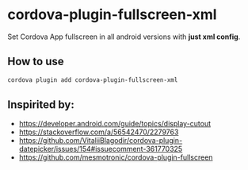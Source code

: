 # cordova-plugin-fullscreen-xml

Set Cordova App fullscreen in all android versions with **just xml config**.

## How to use

```bash
cordova plugin add cordova-plugin-fullscreen-xml
```

## Inspirited by:

- https://developer.android.com/guide/topics/display-cutout
- https://stackoverflow.com/a/56542470/2279763
- https://github.com/VitaliiBlagodir/cordova-plugin-datepicker/issues/154#issuecomment-361770325
- https://github.com/mesmotronic/cordova-plugin-fullscreen
